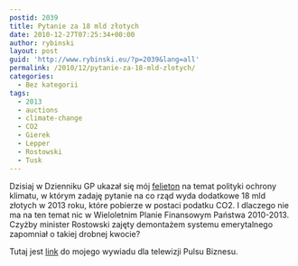 ```yaml
---
postid: 2039
title: Pytanie za 18 mld złotych
date: 2010-12-27T07:25:34+00:00
author: rybinski
layout: post
guid: 'http://www.rybinski.eu/?p=2039&lang=all'
permalink: /2010/12/pytanie-za-18-mld-zlotych/
categories:
  - Bez kategorii
tags:
  - 2013
  - auctions
  - climate-change
  - CO2
  - Gierek
  - Lepper
  - Rostowski
  - Tusk
---
```

Dzisiaj w Dzienniku GP ukazał się mój [felieton](http://forsal.pl/artykuly/474183,rybinski_konsekwencje_ochrony_klimatu.html) na temat polityki ochrony klimatu, w którym zadaję pytanie na co rząd wyda dodatkowe 18 mld złotych w 2013 roku, które pobierze w postaci podatku CO2. I dlaczego nie ma na ten temat nic w Wieloletnim Planie Finansowym Państwa 2010-2013. Czyżby minister Rostowski zajęty demontażem systemu emerytalnego zapomniał o takiej drobnej kwocie?

Tutaj jest [link](http://www.youtube.com/pulsbiznesu#p/u/0/VSMa1P1FWzc) do mojego wywiadu dla telewizji Pulsu Biznesu.
